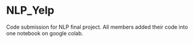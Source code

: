 # NLP_Yelp
Code submission for NLP final project. All members added their code into one notebook on google colab. 
